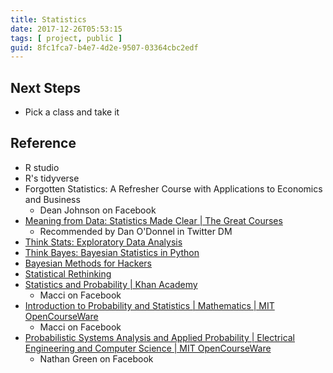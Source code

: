 ```yaml
---
title: Statistics
date: 2017-12-26T05:53:15
tags: [ project, public ]
guid: 8fc1fca7-b4e7-4d2e-9507-03364cbc2edf
---
```



<!--more-->

## Next Steps

 * Pick a class and take it

## Reference

 * R studio
 * R's tidyverse
 * Forgotten Statistics: A Refresher Course with Applications to Economics and Business
   * Dean Johnson on Facebook
 * [Meaning from Data: Statistics Made Clear | The Great Courses](http://www.thegreatcourses.com/courses/meaning-from-data-statistics-made-clear.html)
   * Recommended by Dan O'Donnel in Twitter DM
 * [Think Stats: Exploratory Data Analysis](https://twitter.com/MikeRozek/status/883945229610434560)
 * [Think Bayes: Bayesian Statistics in Python](https://twitter.com/y0ngbin/status/883932497469243392)
 * [Bayesian Methods for Hackers](https://twitter.com/y0ngbin/status/883932497469243392)
 * [Statistical Rethinking](https://twitter.com/y0ngbin/status/883932497469243392)
 * [Statistics and Probability | Khan Academy](https://www.khanacademy.org/math/statistics-probability)
   * Macci on Facebook
 * [Introduction to Probability and Statistics | Mathematics | MIT OpenCourseWare](https://ocw.mit.edu/courses/mathematics/18-05-introduction-to-probability-and-statistics-spring-2014/)
   * Macci on Facebook
 * [Probabilistic Systems Analysis and Applied Probability | Electrical Engineering and Computer Science | MIT OpenCourseWare](https://ocw.mit.edu/courses/electrical-engineering-and-computer-science/6-041-probabilistic-systems-analysis-and-applied-probability-fall-2010/index.htm)
   * Nathan Green on Facebook
